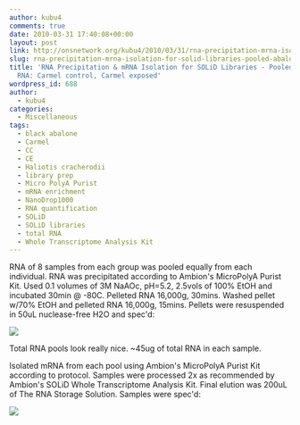 ```yaml
---
author: kubu4
comments: true
date: 2010-03-31 17:40:08+00:00
layout: post
link: http://onsnetwork.org/kubu4/2010/03/31/rna-precipitation-mrna-isolation-for-solid-libraries-pooled-abalone-total-rna-carmel-control-carmel-exposed/
slug: rna-precipitation-mrna-isolation-for-solid-libraries-pooled-abalone-total-rna-carmel-control-carmel-exposed
title: 'RNA Precipitation & mRNA Isolation for SOLiD Libraries - Pooled abalone total
  RNA: Carmel control, Carmel exposed'
wordpress_id: 688
author:
  - kubu4
categories:
  - Miscellaneous
tags:
  - black abalone
  - Carmel
  - CC
  - CE
  - Haliotis cracherodii
  - library prep
  - Micro PolyA Purist
  - mRNA enrichment
  - NanoDrop1000
  - RNA quantification
  - SOLiD
  - SOLiD libraries
  - total RNA
  - Whole Transcriptome Analysis Kit
---
```


RNA of 8 samples from each group was pooled equally from each individual. RNA was precipitated according to Ambion's MicroPolyA Purist Kit. Used 0.1 volumes of 3M NaAOc, pH=5.2, 2.5vols of 100% EtOH and incubated 30min @ -80C. Pelleted RNA 16,000g, 30mins. Washed pellet w/70% EtOH and pelleted RNA 16,000g, 15mins. Pellets were resuspended in 50uL nuclease-free H2O and spec'd:

![](http://eagle.fish.washington.edu/Arabidopsis/RNA%20Spec%20Readings/20100331%20RNA%20SJW.JPG)

Total RNA pools look really nice. ~45ug of total RNA in each sample.

Isolated mRNA from each pool using Ambion's MicroPolyA Purist Kit according to protocol. Samples were processed 2x as recommended by Ambion's SOLiD Whole Transcriptome Analysis Kit. Final elution was 200uL of The RNA Storage Solution. Samples were spec'd:

![](http://eagle.fish.washington.edu/Arabidopsis/RNA%20Spec%20Readings/20100331%20mRNA%20SJW.JPG)
